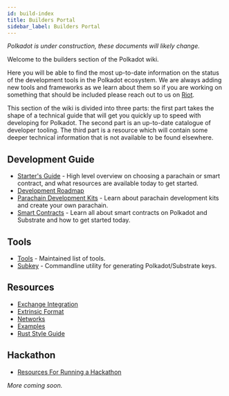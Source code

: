 ```yaml
---
id: build-index
title: Builders Portal
sidebar_label: Builders Portal
---
```


*Polkadot is under construction, these documents will likely change.*

Welcome to the builders section of the Polkadot wiki.

Here you will be able to find the most up-to-date information on the status of the development tools in the Polkadot ecosystem. We are always adding new tools and frameworks as we learn about them so if you are working on something that should be included please reach out to us on [Riot](https://riot.im/app/#/room/#polkadot-watercooler:matrix.org).

This section of the wiki is divided into three parts: the first part takes the shape of a technical guide that will get you quickly up to speed with developing for Polkadot. The second part is an up-to-date catalogue of developer tooling. The third part is a resource which will contain some deeper technical information that is not available to be found elsewhere.

## Development Guide

- [Starter's Guide](build-build-with-polkadot) - High level overview on choosing a parachain or smart contract, and what resources are available today to get started.
- [Development Roadmap](build-dev-roadmap)
- [Parachain Development Kits](build-pdk) - Learn about parachain development kits and create your own parachain.
- [Smart Contracts](build-smart-contracts) - Learn all about smart contracts on Polkadot and Substrate and how to get started today.

## Tools

- [Tools](build-tools-index) - Maintained list of tools.
- [Subkey](build-tools-subkey) - Commandline utility for generating Polkadot/Substrate keys.

## Resources

- [Exchange Integration](build-exchange-integration)
- [Extrinsic Format](build-extrinsic-format)
- [Networks](build-networks)
- [Examples](build-examples-index)
- [Rust Style Guide](build-rust-style-guide)

## Hackathon

- [Resources For Running a Hackathon](build-hackathon)

*More coming soon.*